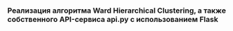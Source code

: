 ### Реализация алгоритма Ward Hierarchical Clustering, а также собственного API-сервиса api.py с использованием Flask 
